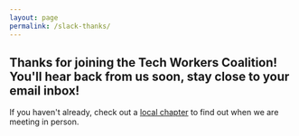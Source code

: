 ```yaml
---
layout: page
permalink: /slack-thanks/
---
```


## Thanks for joining the Tech Workers Coalition! You'll hear back from us soon, stay close to your email inbox!

If you haven't already, check out a [local chapter](/chapters) to find out when we are meeting in person.
